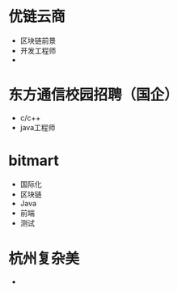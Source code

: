 # 优链云商
* 区块链前景
* 开发工程师
* 

# 东方通信校园招聘（国企）
* c/c++
* java工程师

# bitmart
* 国际化
* 区块链
* Java
* 前端
* 测试

# 杭州复杂美
* 
